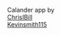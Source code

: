 Calander app by  <br>
[ChrisIBill](https://github.com/ChrisIBill) <br>
[Kevinsmith115](https://github.com/kevinsmith115)